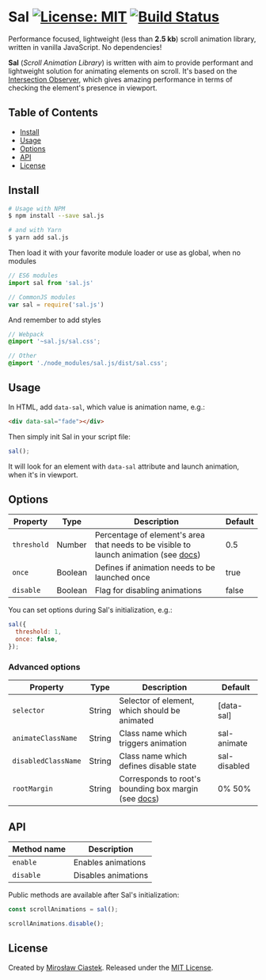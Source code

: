# Sal [![License: MIT](https://img.shields.io/badge/License-MIT-blue.svg)](https://github.com/mciastek/sal/blob/master/LICENSE) [![Build Status](https://travis-ci.org/mciastek/sal.svg?branch=master)](https://travis-ci.org/mciastek/sal)

Performance focused, lightweight (less than **2.5 kb**) scroll animation library, written in vanilla JavaScript. No dependencies!

**Sal** (_Scroll Animation Library_) is written with aim to provide performant and lightweight solution for animating elements on scroll. It's based on the [Intersection Observer](https://developer.mozilla.org/en-US/docs/Web/API/Intersection_Observer_API), which gives amazing performance in terms of checking the element's presence in viewport.

## Table of Contents
- [Install](#install)
- [Usage](#usage)
- [Options](#options)
- [API](#api)
- [License](#license)

## Install

```sh
# Usage with NPM
$ npm install --save sal.js

# and with Yarn
$ yarn add sal.js
```

Then load it with your favorite module loader or use as global, when no modules

```js
// ES6 modules
import sal from 'sal.js'

// CommonJS modules
var sal = require('sal.js')
```

And remember to add styles

```scss
// Webpack
@import '~sal.js/sal.css';

// Other
@import './node_modules/sal.js/dist/sal.css';
```

## Usage

In HTML, add `data-sal`, which value is animation name, e.g.:

```html
<div data-sal="fade"></div>
```

Then simply init Sal in your script file:

```js
sal();
```

It will look for an element with `data-sal` attribute and launch animation, when it's in viewport.

## Options

| Property | Type | Description | Default  |
|---------------------------|-------------|---------------|---------|
| `threshold` | Number | Percentage of element's area that needs to be visible to launch animation (see [docs](https://developer.mozilla.org/en-US/docs/Web/API/IntersectionObserver/thresholds)) | 0.5 |
| `once` | Boolean | Defines if animation needs to be launched once | true |
| `disable` | Boolean | Flag for disabling animations | false |

You can set options during Sal's initialization, e.g.:

```js
sal({
  threshold: 1,
  once: false,
});
```

### Advanced options

| Property | Type | Description | Default  |
|---------------------------|-------------|---------------|---------|
| `selector` | String | Selector of element, which should be animated | [data-sal] |
| `animateClassName` | String | Class name which triggers animation | sal-animate |
| `disabledClassName` | String | Class name which defines disable state | sal-disabled |
| `rootMargin` | String | Corresponds to root's bounding box margin (see [docs](https://developer.mozilla.org/en-US/docs/Web/API/IntersectionObserver/rootMargin)) | 0% 50% |

## API

| Method name | Description |
|---------------------------|-------------|
| `enable` | Enables animations |
| `disable` | Disables animations |

Public methods are available after Sal's initialization:

```js
const scrollAnimations = sal();

scrollAnimations.disable();
```

## License

Created by [Mirosław Ciastek](github.com/mciastek). Released under the [MIT License](https://github.com/mciastek/sal/blob/master/LICENSE).
